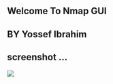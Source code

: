 ## Welcome To Nmap GUI
## BY Yossef Ibrahim

## screenshot ...

<img src="D:\My Projects\Pycharm\Nmap_GUI\Screenshot 2024-07-30 202314.png"> </img>


